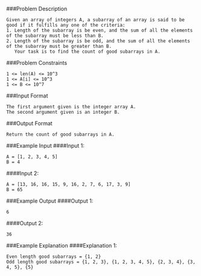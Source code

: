 ###Problem Description
```
Given an array of integers A, a subarray of an array is said to be good if it fulfills any one of the criteria:
1. Length of the subarray is be even, and the sum of all the elements of the subarray must be less than B.
2. Length of the subarray is be odd, and the sum of all the elements of the subarray must be greater than B.
   Your task is to find the count of good subarrays in A.
```

###Problem Constraints
```
1 <= len(A) <= 10^3
1 <= A[i] <= 10^3
1 <= B <= 10^7
```

###Input Format
```
The first argument given is the integer array A.
The second argument given is an integer B.
```

###Output Format
```
Return the count of good subarrays in A.
```


###Example Input
####Input 1:
```
A = [1, 2, 3, 4, 5]
B = 4
```
####Input 2:

```
A = [13, 16, 16, 15, 9, 16, 2, 7, 6, 17, 3, 9]
B = 65
```

###Example Output
####Output 1:
```
6
```
####Output 2:

```
36
```


###Example Explanation
####Explanation 1:
```
Even length good subarrays = {1, 2}
Odd length good subarrays = {1, 2, 3}, {1, 2, 3, 4, 5}, {2, 3, 4}, {3, 4, 5}, {5}
```